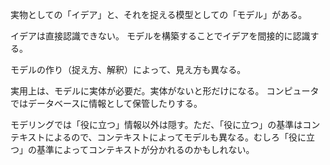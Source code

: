 実物としての「イデア」と、それを捉える模型としての「モデル」がある。

イデアは直接認識できない。
モデルを構築することでイデアを間接的に認識する。

モデルの作り（捉え方、解釈）によって、見え方も異なる。

実用上は、モデルに実体が必要だ。実体がないと形だけになる。
コンピュータではデータベースに情報として保管したりする。

モデリングでは「役に立つ」情報以外は隠す。ただ、「役に立つ」の基準はコンテキストによるので、コンテキストによってモデルも異なる。むしろ「役に立つ」の基準によってコンテキストが分かれるのかもしれない。
